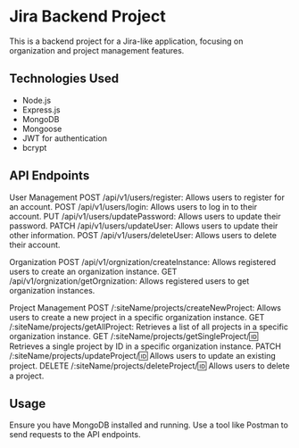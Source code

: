 # Jira Backend Project

This is a backend project for a Jira-like application, focusing on organization and project management features.

## Technologies Used

- Node.js
- Express.js
- MongoDB
- Mongoose
- JWT for authentication
- bcrypt

## API Endpoints

User Management
POST /api/v1/users/register: Allows users to register for an account.
POST /api/v1/users/login: Allows users to log in to their account.
PUT /api/v1/users/updatePassword: Allows users to update their password.
PATCH /api/v1/users/updateUser: Allows users to update their other information.
POST /api/v1/users/deleteUser: Allows users to delete their account.

Organization
POST /api/v1/orgnization/createInstance: Allows registered users to create an organization instance.
GET /api/v1/orgnization/getOrgnization: Allows registered users to get organization instances.

Project Management
POST /:siteName/projects/createNewProject: Allows users to create a new project in a specific organization instance.
GET /:siteName/projects/getAllProject: Retrieves a list of all projects in a specific organization instance.
GET /:siteName/projects/getSingleProject/:id: Retrieves a single project by ID in a specific organization instance.
PATCH /:siteName/projects/updateProject/:id: Allows users to update an existing project.
DELETE /:siteName/projects/deleteProject/:id: Allows users to delete a project.

## Usage
Ensure you have MongoDB installed and running.
Use a tool like Postman to send requests to the API endpoints.

